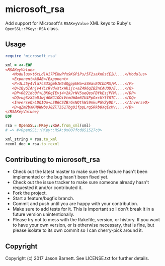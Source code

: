 microsoft_rsa
=============

Add support for Microsoft's `RSAKeyValue` XML keys to Ruby's `OpenSSL::PKey::RSA` class.

Usage
-----

```ruby
require 'microsoft_rsa'

xml = <<-EOF
<RSAKeyValue>
   <Modulus>t6tLd1Wi7PEkwPfx9KGP1Ps/5F2saXnOsCE2U....</Modulus>
   <Exponent>AQAB</Exponent>
   <P>3LJ5y4Vla7cS3XgmbIH5dQgppUHa+aSWavEOCbDRS/M....</P>
   <Q>1QyGIAnjv4YLcRVdwXtxWkijc+aZ496qIBZnCAUUD/E....</Q>
   <DP>0821dc0f+LBKOqIEvj4+2kJrNV5ueQesFBYkEsjPFM....</DP>
   <DQ>ugSzX2oDJwjdGKG1OOiVcmUWAm6IU4PpOxcUYtY8TC....</DQ>
   <InverseQ>LDQIQu+LSB6CSZBrGxNQthWi9mkuPGVZyDDr....</InverseQ>
   <D>qZm2bXKH8WwbsJ8ZlT3S1TbgUifppLrqSRkb8XqEcMv....</D>
</RSAKeyValue>}
EOF

rsa = OpenSSL::PKey::RSA.from_xml(xml)
# => #<OpenSSL::PKey::RSA:0x007fcd851527c8>

xml_string = rsa.to_xml
rexml_doc = rsa.to_rexml
```

Contributing to microsoft_rsa
-----------------------------

* Check out the latest master to make sure the feature hasn't been implemented or the bug hasn't been fixed yet.
* Check out the issue tracker to make sure someone already hasn't requested it and/or contributed it.
* Fork the project.
* Start a feature/bugfix branch.
* Commit and push until you are happy with your contribution.
* Make sure to add tests for it. This is important so I don't break it in a future version unintentionally.
* Please try not to mess with the Rakefile, version, or history. If you want to have your own version, or is otherwise necessary, that is fine, but please isolate to its own commit so I can cherry-pick around it.

Copyright
---------

Copyright (c) 2017 Jason Barnett. See LICENSE.txt for
further details.
